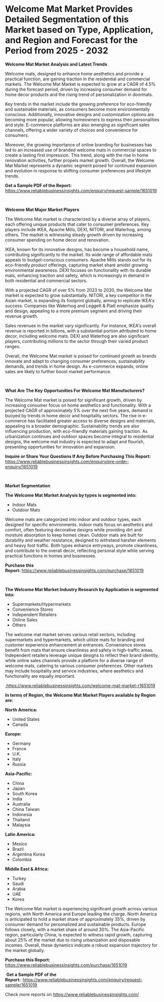 <p><h1>Welcome Mat Market Provides Detailed Segmentation of this Market based on Type, Application, and Region and Forecast for the Period from 2025 - 2032</h1></p><p><strong>Welcome Mat Market Analysis and Latest Trends</strong></p>
<p><p>Welcome mats, designed to enhance home aesthetics and provide a practical function, are gaining traction in the residential and commercial markets. The Welcome Mat Market is expected to grow at a CAGR of 4.5% during the forecast period, driven by increasing consumer demand for home decor products and the rising trend of personalization in doormats.</p><p>Key trends in the market include the growing preference for eco-friendly and sustainable materials, as consumers become more environmentally conscious. Additionally, innovative designs and customization options are becoming more popular, allowing homeowners to express their personalities and style. E-commerce platforms are also emerging as significant sales channels, offering a wider variety of choices and convenience for consumers.</p><p>Moreover, the growing importance of online branding for businesses has led to an increased use of branded welcome mats in commercial spaces to create a lasting first impression. This trend, along with the rise in home renovation activities, further propels market growth. Overall, the Welcome Mat Market represents a dynamic segment poised for continued expansion and evolution in response to shifting consumer preferences and lifestyle trends.</p></p>
<p><strong>Get a Sample PDF of the Report:&nbsp;</strong> <a href="https://www.reliablebusinessinsights.com/enquiry/request-sample/1651019?utm_campaign=3366&utm_medium=2&utm_source=Github&utm_content=ia&utm_term=04042025&utm_id=welcome-mat">https://www.reliablebusinessinsights.com/enquiry/request-sample/1651019</a></p>
<p>&nbsp;</p>
<p><strong>Welcome Mat Major Market Players</strong></p>
<p><p>The Welcome Mat market is characterized by a diverse array of players, each offering unique products that cater to consumer preferences. Key players include IKEA, Apache Mills, DEXI, NITORI, and Waterhog, among others. The market is witnessing steady growth driven by increasing consumer spending on home decor and renovation.</p><p>IKEA, known for its innovative designs, has become a household name, contributing significantly to the market. Its wide range of affordable mats appeals to budget-conscious consumers. Apache Mills stands out for its eco-friendly product offerings, capturing market share amidst growing environmental awareness. DEXI focuses on functionality with its durable mats, enhancing traction and safety, which is increasingly in demand in both residential and commercial sectors.</p><p>With a projected CAGR of over 5% from 2023 to 2030, the Welcome Mat market is expected to grow substantially. NITORI, a key competitor in the Asian market, is expanding its footprint globally, aiming to replicate IKEA's success. Companies like Waterhog and Leggett & Platt emphasize quality and design, appealing to a more premium segment and driving their revenue growth.</p><p>Sales revenues in the market vary significantly. For instance, IKEA's overall revenue is reported in billions, with a substantial portion attributed to home decor, including welcome mats. DEXI and Waterhog are also significant players, contributing millions to the sector through their varied product ranges.</p><p>Overall, the Welcome Mat market is poised for continued growth as brands innovate and adapt to changing consumer preferences, sustainability demands, and trends in home design. As e-commerce expands, online sales are likely to further boost market performance.</p></p>
<p>&nbsp;</p>
<p><strong>What Are The Key Opportunities For Welcome Mat Manufacturers?</strong></p>
<p><p>The Welcome Mat market is poised for significant growth, driven by increasing consumer focus on home aesthetics and functionality. With a projected CAGR of approximately 5% over the next five years, demand is buoyed by trends in home decor and hospitality sectors. The rise in e-commerce has facilitated greater access to diverse designs and materials, appealing to a broader demographic. Sustainability trends are also influencing production, with eco-friendly materials gaining traction. As urbanization continues and outdoor spaces become integral to residential designs, the welcome mat industry is expected to adapt and flourish, presenting opportunities for innovation and expansion.</p></p>
<p><strong>Inquire or Share Your Questions If Any Before Purchasing This Report:</strong> <a href="https://www.reliablebusinessinsights.com/enquiry/pre-order-enquiry/1651019?utm_campaign=3366&utm_medium=2&utm_source=Github&utm_content=ia&utm_term=04042025&utm_id=welcome-mat">https://www.reliablebusinessinsights.com/enquiry/pre-order-enquiry/1651019</a></p>
<p>&nbsp;</p>
<p><strong>Market Segmentation</strong></p>
<p><strong>The Welcome Mat Market Analysis by types is segmented into:</strong></p>
<p><ul><li>Indoor Mats</li><li>Outdoor Mats</li></ul></p>
<p><p>Welcome mats are categorized into indoor and outdoor types, each designed for specific environments. Indoor mats focus on aesthetics and comfort, often featuring decorative designs while providing dirt and moisture absorption to keep homes clean. Outdoor mats are built for durability and weather resistance, designed to withstand harsher elements and heavy foot traffic. Both types enhance entryways, promote cleanliness, and contribute to the overall decor, reflecting personal style while serving practical functions in homes and businesses.</p></p>
<p><strong>Purchase this Report:&nbsp;</strong><a href="https://www.reliablebusinessinsights.com/purchase/1651019?utm_campaign=3366&utm_medium=2&utm_source=Github&utm_content=ia&utm_term=04042025&utm_id=welcome-mat">https://www.reliablebusinessinsights.com/purchase/1651019</a></p>
<p>&nbsp;</p>
<p><strong>The Welcome Mat Market Industry Research by Application is segmented into:</strong></p>
<p><ul><li>Supermarkets/Hypermarkets</li><li>Convenience Stores</li><li>Independent Retailers</li><li>Online Sales</li><li>Others</li></ul></p>
<p><p>The welcome mat market serves various retail sectors, including supermarkets and hypermarkets, which utilize mats for branding and customer experience enhancement at entrances. Convenience stores benefit from mats that ensure cleanliness and safety in high-traffic areas. Independent retailers leverage unique designs to reflect their brand identity, while online sales channels provide a platform for a diverse range of welcome mats, catering to various consumer preferences. Other markets may include hospitality and service industries, where aesthetics and functionality are equally important.</p></p>
<p><a href="https://www.reliablebusinessinsights.com/welcome-mat-market-r1651019?utm_campaign=3366&utm_medium=2&utm_source=Github&utm_content=ia&utm_term=04042025&utm_id=welcome-mat">&nbsp;https://www.reliablebusinessinsights.com/welcome-mat-market-r1651019</a></p>
<p><strong>In terms of Region, the Welcome Mat Market Players available by Region are:</strong></p>
<p>
    <p> <strong> North America: </strong>
        <ul>
            <li>United States</li>
            <li>Canada</li>
        </ul>
        </p> 
    <p> <strong> Europe: </strong>
        <ul>
            <li>Germany</li>
            <li>France</li>
            <li>U.K.</li>
            <li>Italy</li>
            <li>Russia</li>
        </ul>
        </p> 
    <p> <strong> Asia-Pacific: </strong>
        <ul>
            <li>China</li>
            <li>Japan</li>
            <li>South Korea</li>
            <li>India</li>
            <li>Australia</li>
            <li>China Taiwan</li>
            <li>Indonesia</li>
            <li>Thailand</li>
            <li>Malaysia</li>
        </ul>
        </p> 
    <p> <strong> Latin America: </strong>
        <ul>
            <li>Mexico</li>
            <li>Brazil</li>
            <li>Argentina Korea</li>
            <li>Colombia</li>
        </ul>
        </p> 
    <p> <strong> Middle East & Africa: </strong>
        <ul>
            <li>Turkey</li>
            <li>Saudi</li>
            <li>Arabia</li>
            <li>UAE</li>
            <li>Korea</li>
        </ul>
    </p>
    </p>
<p><p>The Welcome Mat market is experiencing significant growth across various regions, with North America and Europe leading the charge. North America is anticipated to hold a market share of approximately 35%, driven by consumer demand for personalized and sustainable products. Europe follows closely, with a market share of around 30%. The Asia-Pacific region, particularly China, is expected to witness rapid growth, capturing about 25% of the market due to rising urbanization and disposable incomes. Overall, these dynamics indicate a robust expansion trajectory for the market globally.</p></p>
<p><strong>Purchase this Report: </strong><a href="https://www.reliablebusinessinsights.com/purchase/1651019?utm_campaign=3366&utm_medium=2&utm_source=Github&utm_content=ia&utm_term=04042025&utm_id=welcome-mat">https://www.reliablebusinessinsights.com/purchase/1651019</a></p>
<p>&nbsp;<strong>Get a Sample PDF of the Report:&nbsp;&nbsp;</strong><a href="https://www.reliablebusinessinsights.com/enquiry/request-sample/1651019?utm_campaign=3366&utm_medium=2&utm_source=Github&utm_content=ia&utm_term=04042025&utm_id=welcome-mat">https://www.reliablebusinessinsights.com/enquiry/request-sample/1651019</a></p>
<p><strong></strong></p>
<p>Check more reports on <a href="https://www.reliablebusinessinsights.com/?utm_campaign=3366&utm_medium=2&utm_source=Github&utm_content=ia&utm_term=04042025&utm_id=welcome-mat">https://www.reliablebusinessinsights.com/</a></p>